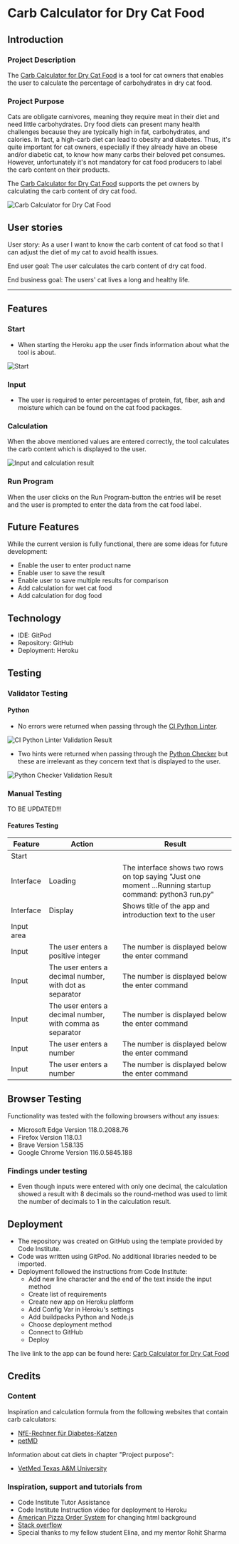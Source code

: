 # Carb Calculator for Dry Cat Food

## Introduction

### Project Description

The [Carb Calculator for Dry Cat Food](https://cat-food-carb-calculator-6b47be69c58d.herokuapp.com/) is a tool for cat owners that enables the user to calculate the percentage of carbohydrates in dry cat food. 

### Project Purpose

Cats are obligate carnivores, meaning they require meat in their diet and need little carbohydrates. Dry food diets can present many health challenges because they are typically high in fat, carbohydrates, and calories. In fact, a high-carb diet can lead to obesity and diabetes. Thus, it's quite important for cat owners, especially if they already have an obese and/or diabetic cat, to know how many carbs their beloved pet consumes. However, unfortunately it's not mandatory for cat food producers to label the carb content on their products. 

The [Carb Calculator for Dry Cat Food](https://cat-food-carb-calculator-6b47be69c58d.herokuapp.com/) supports the pet owners by calculating the carb content of dry cat food. 

![Carb Calculator for Dry Cat Food](views/assets/readme-docs/carb-calc-start.png)


## User stories

User story: As a user I want to know the carb content of cat food so that I can adjust the diet of my cat to avoid health issues.

End user goal: The user calculates the carb content of dry cat food.

End business goal: The users' cat lives a long and healthy life.
<hr>

## Features

### Start

- When starting the Heroku app the user finds information about what the tool is about. 

![Start](views/assets/readme-docs/carb-calc-start.png)

### Input

- The user is required to enter percentages of protein, fat, fiber, ash and moisture which can be found on the cat food packages.   

### Calculation

When the above mentioned values are entered correctly, the tool calculates the carb content which is displayed to the user.

![Input and calculation result](views/assets/readme-docs/calc-input.png)

### Run Program

When the user clicks on the Run Program-button the entries will be reset and the user is prompted to enter the data from the cat food label.


## Future Features

While the current version is fully functional, there are some ideas for future development:

- Enable the user to enter product name
- Enable user to save the result
- Enable user to save multiple results for comparison
- Add calculation for wet cat food 
- Add calculation for dog food

## Technology

- IDE: GitPod
- Repository: GitHub
- Deployment: Heroku


## Testing

### Validator Testing

#### Python

- No errors were returned when passing through the [CI Python Linter](https://pep8ci.herokuapp.com/).

![CI Python Linter Validation Result](views/assets/readme-docs/ci-python-linter.png)


- Two hints were returned when passing through the [Python Checker](https://www.pythonchecker.com/) but these are irrelevant as they concern text that is displayed to the user.

![Python Checker Validation Result](views/assets/readme-docs/python-checker.png)


### Manual Testing

TO BE UPDATED!!!

#### Features Testing

| Feature  | Action |Result|
| ------------- | ------------- |-------------|
|Start|
| Interface	  | Loading  | The interface shows two rows on top saying "Just one moment ...Running startup command: python3 run.py"|
| Interface  | Display  | Shows title of the app and introduction text to the user |
|Input area  |   |  |
| Input  | The user enters a positive integer  | The number is displayed below the enter command |
| Input  | The user enters a decimal number, with dot as separator  | The number is displayed below the enter command |
| Input  | The user enters a decimal number, with comma as separator  | The number is displayed below the enter command |
| Input  | The user enters a number  | The number is displayed below the enter command |
| Input  | The user enters a number  | The number is displayed below the enter command |





## Browser Testing

Functionality was tested with the following browsers without any issues:

- Microsoft Edge Version 118.0.2088.76
- Firefox Version 118.0.1
- Brave Version 1.58.135
- Google Chrome Version 116.0.5845.188
  
### Findings under testing

- Even though inputs were entered with only one decimal, the calculation showed a result with 8 decimals so the round-method was used to limit the number of decimals to 1 in the calculation result.

## Deployment

- The repository was created on GitHub using the template provided by Code Institute. 
- Code was written using GitPod. No additional libraries needed to be imported.
- Deployment followed the instructions from Code Institute:
    - Add new line character and the end of the text inside the input method
    - Create list of requirements
    - Create new app on Heroku platform
    - Add Config Var in Heroku's settings
    - Add buildpacks Python and Node.js
    - Choose deployment method
    - Connect to GitHub
    - Deploy

 
The live link to the app can be found here: 
[Carb Calculator for Dry Cat Food](https://cat-food-carb-calculator-6b47be69c58d.herokuapp.com/)

## Credits

### Content

Inspiration and calculation formula from the following websites that contain carb calculators:
- [NfE-Rechner für Diabetes-Katzen](https://nfe-rechner.de/)
- [petMD](https://www.petmd.com/blogs/nutritionnuggets/cat/jcoates/2013/sept/calculating-carbohydrates-in-your-cats-food-30887)

Information about cat diets in chapter "Project purpose":
- [VetMed Texas A&M University](https://vetmed.tamu.edu/news/pet-talk/cats-are-carnivores-so-they-should-eat-like-one/)


 
### Inspiration, support and tutorials from

- Code Institute Tutor Assistance
- Code Institute Instruction video for deployment to Heroku
- [American Pizza Order System](https://american-pizza-order-system.herokuapp.com/) for changing html background
- [Stack overflow](https://stackoverflow.com/)
- Special thanks to my fellow student Elina, and my mentor Rohit Sharma

